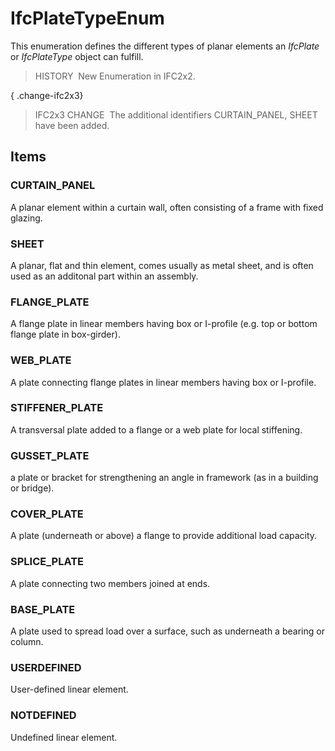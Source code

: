 # IfcPlateTypeEnum

This enumeration defines the different types of planar elements an _IfcPlate_ or _IfcPlateType_ object can fulfill.

> HISTORY&nbsp; New Enumeration in IFC2x2.

{ .change-ifc2x3}
> IFC2x3 CHANGE&nbsp; The additional identifiers CURTAIN_PANEL, SHEET have been added.

## Items

### CURTAIN_PANEL
A planar element within a curtain wall, often consisting of a frame with fixed glazing.

### SHEET
A planar, flat and thin element, comes usually as metal sheet, and is often used as an additonal part within an assembly.

### FLANGE_PLATE
A flange plate in linear members having box or I-profile (e.g. top or bottom flange plate in box-girder).

### WEB_PLATE
A plate connecting flange plates in linear members having box or I-profile.

### STIFFENER_PLATE
A transversal plate added to a flange or a web plate for local stiffening.

### GUSSET_PLATE
a plate or bracket for strengthening an angle in framework (as in a building or bridge).

### COVER_PLATE
A plate (underneath or above) a flange to provide additional load capacity.

### SPLICE_PLATE
A plate connecting two members joined at ends.

### BASE_PLATE
A plate used to spread load over a surface, such as underneath a bearing or column.

### USERDEFINED
User-defined linear element.

### NOTDEFINED
Undefined linear element.
